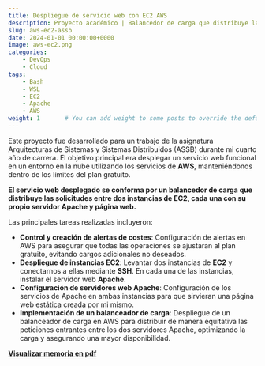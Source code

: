 ```yaml
---
title: Despliegue de servicio web con EC2 AWS 
description: Proyecto académico | Balancedor de carga que distribuye las solicitudes entre dos instancias de EC2, cada una con su propio servidor Apache y página web.
slug: aws-ec2-assb
date: 2024-01-01 00:00:00+0000
image: aws-ec2.png
categories:
    - DevOps
    - Cloud
tags:
    - Bash
    - WSL
    - EC2
    - Apache
    - AWS
weight: 1       # You can add weight to some posts to override the default sorting (date descending)
---
```


Este proyecto fue desarrollado para un trabajo de la asignatura Arquitecturas de Sistemas y Sistemas Distribuidos (ASSB) durante mi cuarto año de carrera. El objetivo principal era desplegar un servicio web funcional en un entorno en la nube utilizando los servicios de **AWS**, manteniéndonos dentro de los límites del plan gratuito.

**El servicio web desplegado se conforma por un balancedor de carga que distribuye las solicitudes entre dos instancias de EC2, cada una con su propio servidor Apache y página web.**

Las principales tareas realizadas incluyeron:

- **Control y creación de alertas de costes**: Configuración de alertas en AWS para asegurar que todas las operaciones se ajustaran al plan gratuito, evitando cargos adicionales no deseados.
- **Despliegue de instancias EC2**: Levantar dos instancias de **EC2** y conectarnos a ellas mediante **SSH**. En cada una de las instancias, instalar el servidor web **Apache**.
- **Configuración de servidores web Apache**: Configuración de los servicios de Apache en ambas instancias para que sirvieran una página web estática creada por mi mismo.
- **Implementación de un balanceador de carga**: Despliegue de un balanceador de carga en AWS para distribuir de manera equitativa las peticiones entrantes entre los dos servidores Apache, optimizando la carga y asegurando una mayor disponibilidad.


[**Visualizar memoria en pdf**](/post/aws-ec2-assb/assb-aes-ec2.pdf)